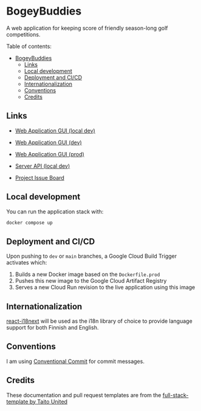 # BogeyBuddies

A web application for keeping score of friendly season-long golf competitions.

Table of contents:

- [BogeyBuddies](#BogeyBuddies)
  - [Links](#links)
  - [Local development](#local-development)
  - [Deployment and CI/CD](#deployment-and-cicd)
  - [Internationalization](#internationalization)
  - [Conventions](#conventions)
  - [Credits](#credits)

## Links

- [Web Application GUI (local dev)](http://localhost:3000/)
- [Web Application GUI (dev)](https://bogeybuddies-dev-362350447599.europe-north1.run.app)
- [Web Application GUI (prod)](https://bogeybuddies-prod-362350447599.europe-north1.run.app)

- [Server API (local dev)](http://localhost:8080/api)

- [Project Issue Board](https://github.com/users/tuomax7/projects/2)

## Local development

You can run the application stack with:

```bash
docker compose up
```

## Deployment and CI/CD

Upon pushing to `dev` or `main` branches, a Google Cloud Build Trigger activates which:

1. Builds a new Docker image based on the `Dockerfile.prod`
2. Pushes this new image to the Google Cloud Artifact Registry
3. Serves a new Cloud Run revision to the live application using this image

## Internationalization

[react-i18next](https://react.i18next.com/) will be used as the i18n library of choice to provide language support for both Finnish and English.

## Conventions

I am using [Conventional Commit](https://www.conventionalcommits.org/en/v1.0.0/) for commit messages.

## Credits

These documentation and pull request templates are from the [full-stack-template by Taito United](https://github.com/TaitoUnited/full-stack-template)
